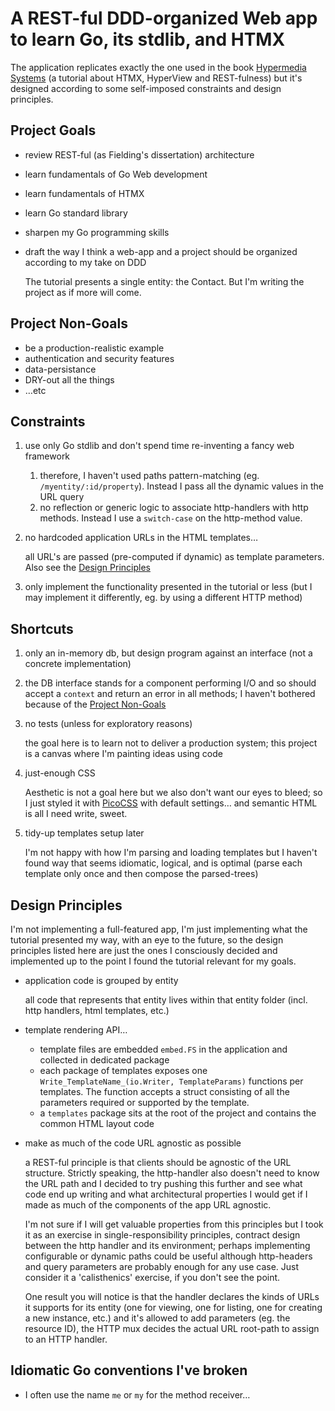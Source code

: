 # A REST-ful DDD-organized Web app to learn Go, its stdlib, and HTMX

The application replicates exactly the one used in the book [Hypermedia Systems](https://hypermedia.systems) (a tutorial about HTMX, HyperView and REST-fulness) but it's designed according to some self-imposed constraints and design principles.

## Project Goals

- review REST-ful (as Fielding's dissertation) architecture
- learn fundamentals of Go Web development
- learn fundamentals of HTMX
- learn Go standard library
- sharpen my Go programming skills
- draft the way I think a web-app and a project should be organized according to my take on DDD

  The tutorial presents a single entity: the Contact. But I'm writing the project as if more will come.

## Project Non-Goals

- be a production-realistic example
- authentication and security features
- data-persistance
- DRY-out all the things
- …etc

## Constraints

1. use only Go stdlib and don't spend time re-inventing a fancy web framework

   1. therefore, I haven't used paths pattern-matching (eg. `/myentity/:id/property`). Instead I pass all the dynamic values in the URL query
   1. no reflection or generic logic to associate http-handlers with http methods. Instead I use a `switch-case` on the http-method value.

1. no hardcoded application URLs in the HTML templates…

   all URL's are passed (pre-computed if dynamic) as template parameters. Also see the [Design Principles](#design-principles)

1. only implement the functionality presented in the tutorial or less (but I may implement it differently, eg. by using a different HTTP method)

## Shortcuts

1. only an in-memory db, but design program against an interface (not a concrete implementation)
1. the DB interface stands for a component performing I/O and so should accept a `context` and return an error in all methods; I haven't bothered because of the [Project Non-Goals](#project-non-goals)
1. no tests (unless for exploratory reasons)

   the goal here is to learn not to deliver a production system; this project is a canvas where I'm painting ideas using code

1. just-enough CSS

   Aesthetic is not a goal here but we also don't want our eyes to bleed; so I just styled it with [PicoCSS](https://picocss.com) with default settings… and semantic HTML is all I need write, sweet.

1. tidy-up templates setup later

   I'm not happy with how I'm parsing and loading templates but I haven't found way that seems idiomatic, logical, and is optimal (parse each template only once and then compose the parsed-trees)

## Design Principles

I'm not implementing a full-featured app, I'm just implementing what the tutorial presented my way, with an eye to the future, so the design principles listed here are just the ones I consciously decided and implemented up to the point I found the tutorial relevant for my goals.

- application code is grouped by entity

  all code that represents that entity lives within that entity folder (incl. http handlers, html templates, etc.)

- template rendering API…

  - template files are embedded `embed.FS` in the application and collected in dedicated package
  - each package of templates exposes one `Write_TemplateName_(io.Writer, TemplateParams)` functions per templates. The function accepts a struct consisting of all the parameters required or supported by the template.
  - a `templates` package sits at the root of the project and contains the common HTML layout code

- make as much of the code URL agnostic as possible

  a REST-ful principle is that clients should be agnostic of the URL structure. Strictly speaking, the http-handler also doesn't need to know the URL path and I decided to try pushing this further and see what code end up writing and what architectural properties I would get if I made as much of the components of the app URL agnostic.

  I'm not sure if I will get valuable properties from this principles but I took it as an exercise in single-responsibility principles, contract design between the http handler and its environment; perhaps implementing configurable or dynamic paths could be useful although http-headers and query parameters are probably enough for any use case. Just consider it a 'calisthenics' exercise, if you don't see the point.

  One result you will notice is that the handler declares the kinds of URLs it supports for its entity (one for viewing, one for listing, one for creating a new instance, etc.) and it's allowed to add parameters (eg. the resource ID), the HTTP mux decides the actual URL root-path to assign to an HTTP handler.

## Idiomatic Go conventions I've broken

- I often use the name `me` or `my` for the method receiver…
